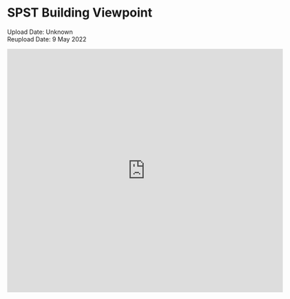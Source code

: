 <link rel="stylesheet" href="https://spstland.github.io/style.css">


# SPST Building Viewpoint
Upload Date: Unknown<br>
Reupload Date: 9 May 2022

<iframe src="https://player.vimeo.com/video/707721204?h=6114b72d78" width="640" height="564" frameborder="0" allow="autoplay; fullscreen" allowfullscreen></iframe>
